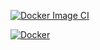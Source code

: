 [![Docker Image CI](https://github.com/nogibjj/csv_to_json/actions/workflows/docker-image.yml/badge.svg)](https://github.com/nogibjj/csv_to_json/actions/workflows/docker-image.yml)

[![Docker](https://github.com/nogibjj/csv_to_json/actions/workflows/docker-publish.yml/badge.svg)](https://github.com/nogibjj/csv_to_json/actions/workflows/docker-publish.yml)
